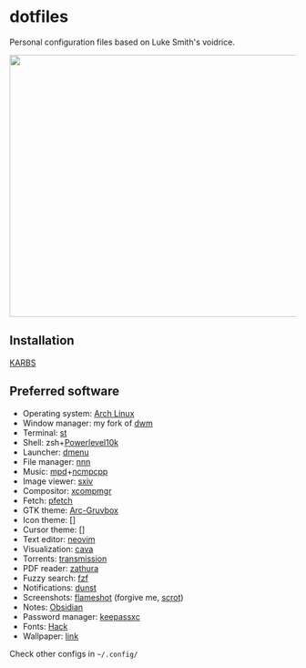 # dotfiles

Personal configuration files based on Luke Smith's voidrice.


<p align="center">
	<img width="900" height="460" src=".local/share/wall.gif">
</p>

## Installation

[KARBS](https://github.com/katrushenkov/KARBS)


## Preferred software

-    Operating system: [Arch Linux](https://www.archlinux.org/)
-    Window manager: my fork of [dwm](https://github.com/katrushenkov/dwm)
-    Terminal: [st](https://github.com/katrushenkov/st)
-    Shell: zsh+[Powerlevel10k](https://github.com/romkatv/powerlevel10k)
-    Launcher: [dmenu](https://tools.suckless.org/dmenu/)
-    File manager: [nnn](https://github.com/jarun/nnn)
-    Music: [mpd](https://github.com/MusicPlayerDaemon/MPD)+[ncmpcpp](https://github.com/ncmpcpp/ncmpcpp)
-    Image viewer: [sxiv](https://github.com/muennich/sxiv)
-    Compositor: [xcompmgr](https://github.com/freedesktop/xcompmgr)
-    Fetch: [pfetch](https://github.com/dylanaraps/pfetch)
-    GTK theme: [Arc-Gruvbox](https://github.com/stevensonmt/Arc-Gruvbox)
-    Icon theme: []
-    Cursor theme: []
-    Text editor: [neovim](https://github.com/neovim/neovim)
-    Visualization: [cava](https://github.com/karlstav/cava)
-    Torrents: [transmission](https://github.com/transmission/transmission)
-    PDF reader: [zathura](https://github.com/pwmt/zathura)
-    Fuzzy search: [fzf](https://github.com/junegunn/fzf)
-    Notifications: [dunst](https://github.com/dunst-project/dunst)
-    Screenshots: [flameshot](https://github.com/flameshot-org/flameshot) (forgive me, [scrot](https://github.com/resurrecting-open-source-projects/scrot))
-    Notes: [Obsidian](https://github.com/obsidianmd)
-    Password manager: [keepassxc](https://github.com/keepassxreboot/keepassxc)
-    Fonts: [Hack](https://github.com/source-foundry/Hack)
-    Wallpaper: [link](.local/share/wall.jpg)

Check other configs in `~/.config/`
